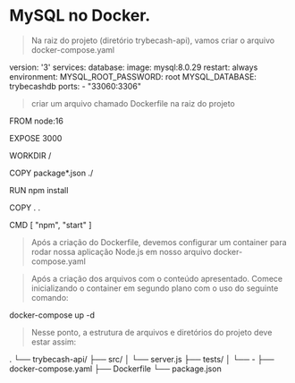 # MySQL no Docker.

> Na raiz do projeto (diretório trybecash-api), vamos criar o arquivo docker-compose.yaml

version: '3'
services:
  database:
    image: mysql:8.0.29
    restart: always
    environment:
      MYSQL_ROOT_PASSWORD: root
      MYSQL_DATABASE: trybecashdb
    ports:
      - "33060:3306"


> criar um arquivo chamado Dockerfile na raiz do projeto

FROM node:16

EXPOSE 3000

WORKDIR /

COPY package*.json ./

RUN npm install

COPY . .

CMD [ "npm", "start" ]



> Após a criação do Dockerfile, devemos configurar um container para rodar nossa aplicação Node.js em nosso arquivo docker-compose.yaml




> Após a criação dos arquivos com o conteúdo apresentado. Comece inicializando o container em segundo plano com o uso do seguinte comando:

docker-compose up -d


> Nesse ponto, a estrutura de arquivos e diretórios do projeto deve estar assim:

.
└── trybecash-api/
    ├── src/
    │   └── server.js
    ├── tests/
    │   └── -
    ├── docker-compose.yaml
    ├── Dockerfile
    └── package.json










